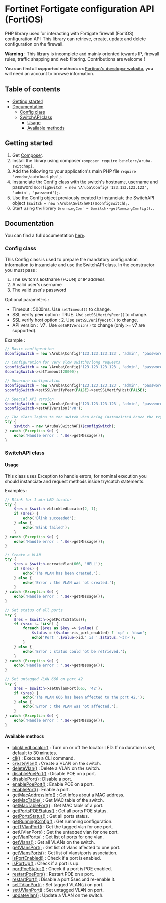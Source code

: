 # Fortinet Fortigate configuration API (FortiOS)

PHP library used for interacting with Fortigate firewall (FortiOS) configuration API. This library can retrieve, create, update and delete configuration on the firewall.

**Warning** : This library is incomplete and mainly oriented towards IP, firewall rules, traffic shapping and web filtering. Contributions are welcome !

You can find all supported methods on [Fortinet's developer website](https://fndn.fortinet.net/), you will need an account to browse information.

## Table of contents

<!--ts-->
   * [Getting started](#getting-started)
   * [Documentation](#documentation)
      * [Config class](#config-class)
      * [SwitchAPI class](#switchapi-class)
         * [Usage](#usage)
         * [Available methods](#available-methods)
<!--te-->

## Getting started

1. Get [Composer](http://getcomposer.org/).
2. Install the library using composer `composer require benclerc/aruba-switchapi`.
3. Add the following to your application's main PHP file `require 'vendor/autoload.php';`.
4. Instanciate the Config class with the switch's hostname, username and password `$configSwitch = new \Aruba\Config('123.123.123.123', 'admin', 'password');`.
5. Use the Config object previously created to instanciate the SwitchAPI object `$switch = new \Aruba\SwitchAPI($configSwitch);`.
6. Start using the library `$runningConf = $switch->getRunningConfig();`.

## Documentation

You can find a full documentation [here](https://benclerc.github.io/Aruba-SwitchAPI/).

### Config class

This Config class is used to prepare the mandatory configuration information to instanciate and use the SwitchAPI class. In the constructor you must pass :

1. The switch's hostname (FQDN) or IP address
2. A valid user's username
3. The valid user's password

Optional parameters :

* Timeout : 5000ms. Use `setTimeout()` to change.
* SSL verify peer option : TRUE. Use `setSSLVerifyPeer()` to change.
* SSL verify host option : 2. Use `setSSLVerifyHost()` to change.
* API version : 'v7'. Use `setAPIVersion()` to change (only >= v7 are supported).

Example :

```php
// Basic configuration
$configSwitch = new \Aruba\Config('123.123.123.123', 'admin', 'password');

// Configuration for very slow switchs/long requests
$configSwitch = new \Aruba\Config('123.123.123.123', 'admin', 'password');
$configSwitch->setTimeout(20000);

// Unsecure configuration
$configSwitch = new \Aruba\Config('123.123.123.123', 'admin', 'password');
$configSwitch->setSSLVerifyPeer(FALSE)->setSSLVerifyHost(FALSE);

// Special API version
$configSwitch = new \Aruba\Config('123.123.123.123', 'admin', 'password');
$configSwitch->setAPIVersion('v8');

// The class logins to the switch when being instanciated hence the try/catch statement. 
try {
	$switch = new \Aruba\SwitchAPI($configSwitch);
} catch (Exception $e) {
	echo('Handle error : '.$e->getMessage());
}
```

### SwitchAPI class

#### Usage

This class uses Exception to handle errors, for nominal execution you should instanciate and request methods inside try/catch statements.

Examples :

```php
// Blink for 1 min LED locator
try {
	$res = $switch->blinkLedLocator(2, 1);
	if ($res) {
		echo('Blink succeeded');
	} else {
		echo('Blink failed');
	}
} catch (Exception $e) {
	echo('Handle error : '.$e->getMessage());
}

// Create a VLAN
try {
	$res = $switch->createVlan(666, 'HELL');
	if ($res) {
		echo('The VLAN has been created.');
	} else {
		echo('Error : the VLAN was not created.');
	}
} catch (Exception $e) {
	echo('Handle error : '.$e->getMessage());
}

// Get status of all ports
try {
	$res = $switch->getPortsStatus();
	if ($res != FALSE) {
		foreach ($res as $key => $value) {
			$status = ($value->is_port_enabled) ? 'up' : 'down';
			echo('Port '.$value->id.' is '.$status.'<br>');
		}
	} else {
		echo('Error : status could not be retrieved.');
	}
} catch (Exception $e) {
	echo('Handle error : '.$e->getMessage());
}

// Set untagged VLAN 666 on port 42
try {
	$res = $switch->setUVlanPort(666, '42');
	if ($res) {
		echo('The VLAN 666 has been affected to the port 42.');
	} else {
		echo('Error : the VLAN was not affected.');
	}
} catch (Exception $e) {
	echo('Handle error : '.$e->getMessage());
}
```

#### Available methods

* [blinkLedLocator()](https://benclerc.github.io/Aruba-SwitchAPI/classes/Aruba-SwitchAPI.html#method_blinkLedLocator) : Turn on or off the locator LED. If no duration is set, default to 30 minutes.
* [cli()](https://benclerc.github.io/Aruba-SwitchAPI/classes/Aruba-SwitchAPI.html#method_cli) : Execute a CLI command.
* [createVlan()](https://benclerc.github.io/Aruba-SwitchAPI/classes/Aruba-SwitchAPI.html#method_createVlan) : Create a VLAN on the switch.
* [deleteVlan()](https://benclerc.github.io/Aruba-SwitchAPI/classes/Aruba-SwitchAPI.html#method_deleteVlan) : Delete a VLAN on the switch.
* [disablePoePort()](https://benclerc.github.io/Aruba-SwitchAPI/classes/Aruba-SwitchAPI.html#method_disablePoePort) : Disable POE on a port.
* [disablePort()](https://benclerc.github.io/Aruba-SwitchAPI/classes/Aruba-SwitchAPI.html#method_disablePort) : Disable a port.
* [enablePoePort()](https://benclerc.github.io/Aruba-SwitchAPI/classes/Aruba-SwitchAPI.html#method_enablePoePort) : Enable POE on a port.
* [enablePort()](https://benclerc.github.io/Aruba-SwitchAPI/classes/Aruba-SwitchAPI.html#method_enablePort) : Enable a port.
* [getMacAddressInfo()](https://benclerc.github.io/Aruba-SwitchAPI/classes/Aruba-SwitchAPI.html#method_getMacAddressInfo) : Get infos about a MAC address.
* [getMacTable()](https://benclerc.github.io/Aruba-SwitchAPI/classes/Aruba-SwitchAPI.html#method_getMacTable) : Get MAC table of the switch.
* [getMacTablePort()](https://benclerc.github.io/Aruba-SwitchAPI/classes/Aruba-SwitchAPI.html#method_getMacTablePort) : Get MAC table of a port.
* [getPortsPOEStatus()](https://benclerc.github.io/Aruba-SwitchAPI/classes/Aruba-SwitchAPI.html#method_getPortsPOEStatus) : Get all ports POE status.
* [getPortsStatus()](https://benclerc.github.io/Aruba-SwitchAPI/classes/Aruba-SwitchAPI.html#method_getPortsStatus) : Get all ports status.
* [getRunningConfig()](https://benclerc.github.io/Aruba-SwitchAPI/classes/Aruba-SwitchAPI.html#method_getRunningConfig) : Get runnning configuration.
* [getTVlanPort()](https://benclerc.github.io/Aruba-SwitchAPI/classes/Aruba-SwitchAPI.html#method_getTVlanPort) : Get the tagged vlan for one port.
* [getUVlanPort()](https://benclerc.github.io/Aruba-SwitchAPI/classes/Aruba-SwitchAPI.html#method_getUVlanPort) : Get the untagged vlan for one port.
* [getVlanPorts()](https://benclerc.github.io/Aruba-SwitchAPI/classes/Aruba-SwitchAPI.html#method_getVlanPorts) : Get list of ports for one vlan.
* [getVlans()](https://benclerc.github.io/Aruba-SwitchAPI/classes/Aruba-SwitchAPI.html#method_getVlans) : Get all VLANs on the switch.
* [getVlansPort()](https://benclerc.github.io/Aruba-SwitchAPI/classes/Aruba-SwitchAPI.html#method_getVlansPort) : Get list of vlans affected to one port.
* [getVlansPorts()](https://benclerc.github.io/Aruba-SwitchAPI/classes/Aruba-SwitchAPI.html#method_getVlansPorts) : Get list of vlans/ports association.
* [isPortEnabled()](https://benclerc.github.io/Aruba-SwitchAPI/classes/Aruba-SwitchAPI.html#method_isPortEnabled) : Check if a port is enabled.
* [isPortUp()](https://benclerc.github.io/Aruba-SwitchAPI/classes/Aruba-SwitchAPI.html#method_isPortUp) : Check if a port is up.
* [portPoeStatus()](https://benclerc.github.io/Aruba-SwitchAPI/classes/Aruba-SwitchAPI.html#method_portPoeStatus) : Check if a port is POE enabled.
* [restartPoePort()](https://benclerc.github.io/Aruba-SwitchAPI/classes/Aruba-SwitchAPI.html#method_restartPoePort) : Restart POE on a port.
* [restartPort()](https://benclerc.github.io/Aruba-SwitchAPI/classes/Aruba-SwitchAPI.html#method_restartPort) : Disable a port 5sec and re-enable it.
* [setTVlanPort()](https://benclerc.github.io/Aruba-SwitchAPI/classes/Aruba-SwitchAPI.html#method_setTVlanPort) : Set tagged VLAN(s) on port.
* [setUVlanPort()](https://benclerc.github.io/Aruba-SwitchAPI/classes/Aruba-SwitchAPI.html#method_setUVlanPort) : Set untagged VLAN on port.
* [updateVlan()](https://benclerc.github.io/Aruba-SwitchAPI/classes/Aruba-SwitchAPI.html#method_updateVlan) : Update a VLAN on the switch.
